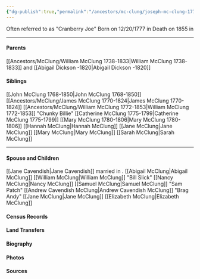 ```yaml
---
{"dg-publish":true,"permalink":"/ancestors/mc-clung/joseph-mc-clung-1777-1855/","tags":["Joseph-McClung"]}
---
```


Often referred to as "Cranberry Joe"
Born on  12/20/1777 in <!-- link to place -->
Death on 1855 in <!-- link to place -->

---
#### Parents

[[Ancestors/McClung/William McClung 1738-1833\|William McClung 1738-1833]] and [[Abigail Dickson -1820\|Abigail Dickson -1820]]
#### Siblings
[[John McClung 1768-1850\|John McClung 1768-1850]]
[[Ancestors/McClung/James McClung 1770-1824\|James McClung 1770-1824]] 
[[Ancestors/McClung/William McClung 1772-1853\|William McClung 1772-1853]] "Chunky Billie"
[[Catherine McClung 1775-1799\|Catherine McClung 1775-1799]]
[[Mary McClung 1780-1806\|Mary McClung 1780-1806]]
[[Hannah McClung\|Hannah McClung]]
[[Jane McClung\|Jane McClung]]
[[Mary McClung\|Mary McClung]]
[[Sarah McClung\|Sarah McClung]]

---
#### Spouse and Children
[[Jane Cavendish\|Jane Cavendish]] married <!-- link to date --> in <!-- link to place -->.
[[Abigail McClung\|Abigail McClung]]
[[William McClung\|William McClung]] "Bill Slick"
[[Nancy McClung\|Nancy McClung]]
[[Samuel McClung\|Samuel McClung]] "Sam Patch"
[[Andrew Cavendish McClung\|Andrew Cavendish McClung]] "Brag Andy"
[[Jane McClung\|Jane McClung]]
[[Elizabeth McClung\|Elizabeth McClung]]
#### Census Records

#### Land Transfers

#### Biography

#### Photos

#### Sources

